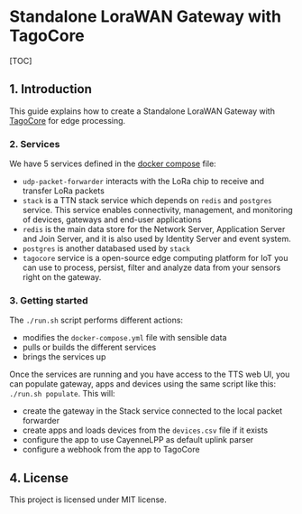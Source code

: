 # Standalone LoraWAN Gateway with TagoCore

[TOC]

## 1. Introduction

This guide explains how to create a Standalone LoraWAN Gateway with [TagoCore](https://tagocore.com) for edge processing. 

### 2. Services

We have 5 services defined in the [docker compose](./docker-compose.yml) file: 

- `udp-packet-forwarder` interacts with the LoRa chip to receive and transfer LoRa packets
- `stack` is a TTN stack service which depends on `redis` and `postgres` service. This service enables connectivity, management, and monitoring of devices, gateways and end-user applications
- `redis` is the main data store for the Network Server, Application Server and Join Server, and it is also used by Identity Server and event system.
- `postgres` is another databased used by `stack` 
- `tagocore` service is a open-source edge computing platform for IoT you can use to process, persist, filter and analyze data from your sensors right on the gateway.

### 3. Getting started

The `./run.sh` script performs different actions:

* modifies the `docker-compose.yml` file with sensible data
* pulls or builds the different services
* brings the services up

Once the services are running and you have access to the TTS web UI, you can populate gateway, apps and devices using the same script like this: `./run.sh populate`. This will:

* create the gateway in the Stack service connected to the local packet forwarder
* create apps and loads devices from the `devices.csv` file if it exists
* configure the app to use CayenneLPP as default uplink parser 
* configure a webhook from the app to TagoCore

## 4. License

This project is licensed under MIT license.
